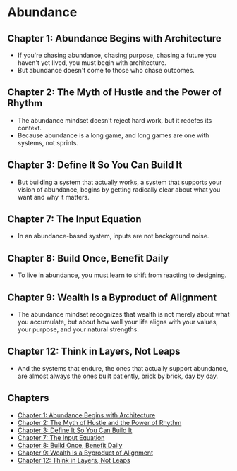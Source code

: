 # Abundance

## Chapter 1: Abundance Begins with Architecture
- If you're chasing abundance, chasing purpose, chasing a future you haven't yet lived, you must begin with architecture.
- But abundance doesn't come to those who chase outcomes.

## Chapter 2: The Myth of Hustle and the Power of Rhythm
- The abundance mindset doesn't reject hard work, but it redefes its context.
- Because abundance is a long game, and long games are one with systems, not sprints.

## Chapter 3: Define It So You Can Build It
- But building a system that actually works, a system that supports your vision of abundance, begins by getting radically clear about what you want and why it matters.

## Chapter 7: The Input Equation
- In an abundance-based system, inputs are not background noise.

## Chapter 8: Build Once, Benefit Daily
- To live in abundance, you must learn to shift from reacting to designing.

## Chapter 9: Wealth Is a Byproduct of Alignment
- The abundance mindset recognizes that wealth is not merely about what you accumulate, but about how well your life aligns with your values, your purpose, and your natural strengths.

## Chapter 12: Think in Layers, Not Leaps
- And the systems that endure, the ones that actually support abundance, are almost always the ones built patiently, brick by brick, day by day.

## Chapters
- [Chapter 1: Abundance Begins with Architecture](docs/chapters/01/chapter.md)
- [Chapter 2: The Myth of Hustle and the Power of Rhythm](docs/chapters/02/chapter.md)
- [Chapter 3: Define It So You Can Build It](docs/chapters/03/chapter.md)
- [Chapter 7: The Input Equation](docs/chapters/07/chapter.md)
- [Chapter 8: Build Once, Benefit Daily](docs/chapters/08/chapter.md)
- [Chapter 9: Wealth Is a Byproduct of Alignment](docs/chapters/09/chapter.md)
- [Chapter 12: Think in Layers, Not Leaps](docs/chapters/12/chapter.md)

